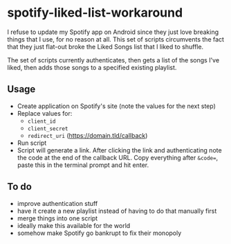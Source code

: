 # spotify-liked-list-workaround
I refuse to update my Spotify app on Android since they just love breaking things that I use, for no reason at all. This set of scripts circumvents the fact that they just flat-out broke the Liked Songs list that I liked to shuffle.

The set of scripts currently authenticates, then gets a list of the songs I've liked, then adds those songs to a specified existing playlist.

## Usage
- Create application on Spotify's site (note the values for the next step)
- Replace values for:
    - `client_id`
    - `client_secret`
    - `redirect_uri` (https://domain.tld/callback)
- Run script
- Script will generate a link. After clicking the link and authenticating note the code at the end of the callback URL. Copy everything after `&code=`, paste this in the terminal prompt and hit enter.


## To do
- improve authentication stuff
- have it create a new playlist instead of having to do that manually first
- merge things into one script
- ideally make this available for the world
- somehow make Spotify go bankrupt to fix their monopoly
